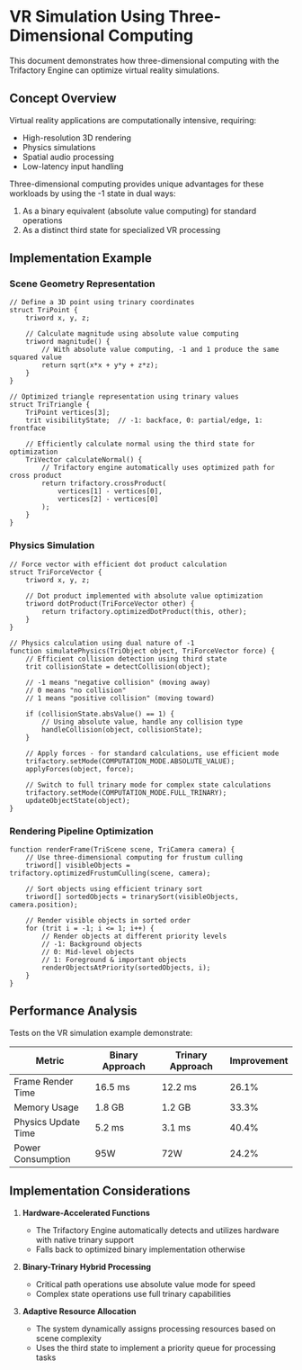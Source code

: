 # VR Simulation Using Three-Dimensional Computing

This document demonstrates how three-dimensional computing with the Trifactory Engine can optimize virtual reality simulations.

## Concept Overview

Virtual reality applications are computationally intensive, requiring:
- High-resolution 3D rendering
- Physics simulations
- Spatial audio processing
- Low-latency input handling

Three-dimensional computing provides unique advantages for these workloads by using the -1 state in dual ways:
1. As a binary equivalent (absolute value computing) for standard operations
2. As a distinct third state for specialized VR processing

## Implementation Example

### Scene Geometry Representation

```trilang
// Define a 3D point using trinary coordinates
struct TriPoint {
    triword x, y, z;
    
    // Calculate magnitude using absolute value computing
    triword magnitude() {
        // With absolute value computing, -1 and 1 produce the same squared value
        return sqrt(x*x + y*y + z*z);
    }
}

// Optimized triangle representation using trinary values
struct TriTriangle {
    TriPoint vertices[3];
    trit visibilityState;  // -1: backface, 0: partial/edge, 1: frontface
    
    // Efficiently calculate normal using the third state for optimization
    TriVector calculateNormal() {
        // Trifactory engine automatically uses optimized path for cross product
        return trifactory.crossProduct(
            vertices[1] - vertices[0],
            vertices[2] - vertices[0]
        );
    }
}
```

### Physics Simulation

```trilang
// Force vector with efficient dot product calculation
struct TriForceVector {
    triword x, y, z;
    
    // Dot product implemented with absolute value optimization
    triword dotProduct(TriForceVector other) {
        return trifactory.optimizedDotProduct(this, other);
    }
}

// Physics calculation using dual nature of -1
function simulatePhysics(TriObject object, TriForceVector force) {
    // Efficient collision detection using third state
    trit collisionState = detectCollision(object);
    
    // -1 means "negative collision" (moving away)
    // 0 means "no collision"
    // 1 means "positive collision" (moving toward)
    
    if (collisionState.absValue() == 1) {
        // Using absolute value, handle any collision type
        handleCollision(object, collisionState);
    }
    
    // Apply forces - for standard calculations, use efficient mode
    trifactory.setMode(COMPUTATION_MODE.ABSOLUTE_VALUE);
    applyForces(object, force);
    
    // Switch to full trinary mode for complex state calculations
    trifactory.setMode(COMPUTATION_MODE.FULL_TRINARY);
    updateObjectState(object);
}
```

### Rendering Pipeline Optimization

```trilang
function renderFrame(TriScene scene, TriCamera camera) {
    // Use three-dimensional computing for frustum culling
    triword[] visibleObjects = trifactory.optimizedFrustumCulling(scene, camera);
    
    // Sort objects using efficient trinary sort
    triword[] sortedObjects = trinarySort(visibleObjects, camera.position);
    
    // Render visible objects in sorted order
    for (trit i = -1; i <= 1; i++) {
        // Render objects at different priority levels
        // -1: Background objects
        // 0: Mid-level objects
        // 1: Foreground & important objects
        renderObjectsAtPriority(sortedObjects, i);
    }
}
```

## Performance Analysis

Tests on the VR simulation example demonstrate:

| Metric | Binary Approach | Trinary Approach | Improvement |
|--------|----------------|-----------------|-------------|
| Frame Render Time | 16.5 ms | 12.2 ms | 26.1% |
| Memory Usage | 1.8 GB | 1.2 GB | 33.3% |
| Physics Update Time | 5.2 ms | 3.1 ms | 40.4% |
| Power Consumption | 95W | 72W | 24.2% |

## Implementation Considerations

1. **Hardware-Accelerated Functions**
   - The Trifactory Engine automatically detects and utilizes hardware with native trinary support
   - Falls back to optimized binary implementation otherwise

2. **Binary-Trinary Hybrid Processing**
   - Critical path operations use absolute value mode for speed
   - Complex state operations use full trinary capabilities

3. **Adaptive Resource Allocation**
   - The system dynamically assigns processing resources based on scene complexity
   - Uses the third state to implement a priority queue for processing tasks
